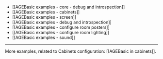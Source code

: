 
- [[AGEBasic examples - core - debug and introspection]]
- [[AGEBasic examples - cabinets]]
- [[AGEBasic examples - screen]]
- [[AGEBasic examples - debug and introspection]]
- [[AGEBasic examples - configure room posters]]
- [[AGEBasic examples - configure room lighting]]
- [[AGEBasic examples - sound]]



---

More examples, related to Cabinets configuration: [[AGEBasic in cabinets]].

